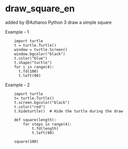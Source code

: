 # draw_square_en
added by @Azharoo
Python 3
draw a simple square

Example - 1


		import turtle
		t = turtle.Turtle()
		window = turtle.Screen()
		window.bgcolor("black")
		t.color("blue")
		t.shape("turtle")
		for i in range(4):
		  t.fd(100)
		  t.left(90)

Example - 2


		import turtle
		t= turtle.Turtle()
		t.screen.bgcolor("black")
		t.color("red")
		t.hideturtle()  # Hide the turtle during the draw
		 
		def square(length):
		    for steps in range(4):
		        t.fd(length)
		        t.left(90)
		 
		square(100)
